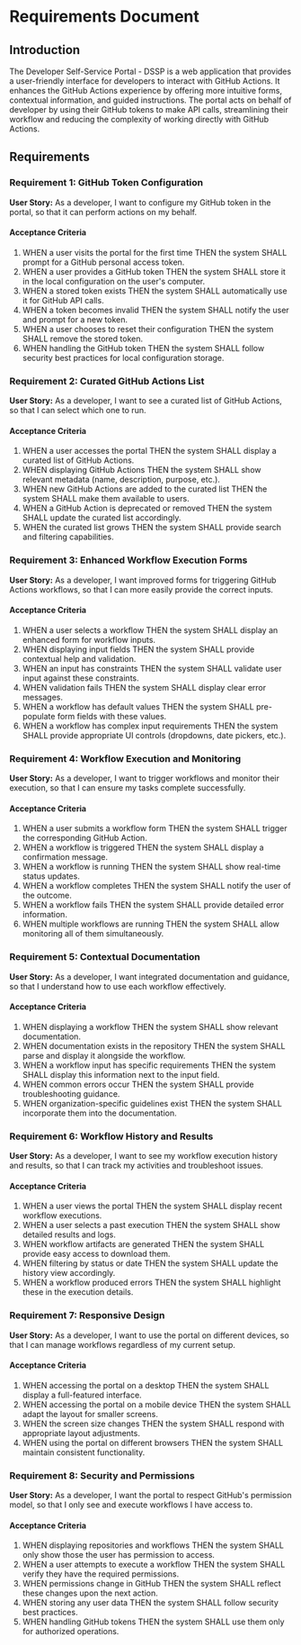 # Requirements Document

## Introduction

The Developer Self-Service Portal - DSSP is a web application that provides a user-friendly interface for developers to interact with GitHub Actions. It enhances the GitHub Actions experience by offering more intuitive forms, contextual information, and guided instructions. The portal acts on behalf of developer by using their GitHub tokens to make API calls, streamlining their workflow and reducing the complexity of working directly with GitHub Actions.

## Requirements

### Requirement 1: GitHub Token Configuration

**User Story:** As a developer, I want to configure my GitHub token in the portal, so that it can perform actions on my behalf.

#### Acceptance Criteria

1. WHEN a user visits the portal for the first time THEN the system SHALL prompt for a GitHub personal access token.
2. WHEN a user provides a GitHub token THEN the system SHALL store it in the local configuration on the user's computer.
3. WHEN a stored token exists THEN the system SHALL automatically use it for GitHub API calls.
4. WHEN a token becomes invalid THEN the system SHALL notify the user and prompt for a new token.
5. WHEN a user chooses to reset their configuration THEN the system SHALL remove the stored token.
6. WHEN handling the GitHub token THEN the system SHALL follow security best practices for local configuration storage.

### Requirement 2: Curated GitHub Actions List

**User Story:** As a developer, I want to see a curated list of GitHub Actions, so that I can select which one to run.

#### Acceptance Criteria

1. WHEN a user accesses the portal THEN the system SHALL display a curated list of GitHub Actions.
2. WHEN displaying GitHub Actions THEN the system SHALL show relevant metadata (name, description, purpose, etc.).
3. WHEN new GitHub Actions are added to the curated list THEN the system SHALL make them available to users.
4. WHEN a GitHub Action is deprecated or removed THEN the system SHALL update the curated list accordingly.
5. WHEN the curated list grows THEN the system SHALL provide search and filtering capabilities.

### Requirement 3: Enhanced Workflow Execution Forms

**User Story:** As a developer, I want improved forms for triggering GitHub Actions workflows, so that I can more easily provide the correct inputs.

#### Acceptance Criteria

1. WHEN a user selects a workflow THEN the system SHALL display an enhanced form for workflow inputs.
2. WHEN displaying input fields THEN the system SHALL provide contextual help and validation.
3. WHEN an input has constraints THEN the system SHALL validate user input against these constraints.
4. WHEN validation fails THEN the system SHALL display clear error messages.
5. WHEN a workflow has default values THEN the system SHALL pre-populate form fields with these values.
6. WHEN a workflow has complex input requirements THEN the system SHALL provide appropriate UI controls (dropdowns, date pickers, etc.).

### Requirement 4: Workflow Execution and Monitoring

**User Story:** As a developer, I want to trigger workflows and monitor their execution, so that I can ensure my tasks complete successfully.

#### Acceptance Criteria

1. WHEN a user submits a workflow form THEN the system SHALL trigger the corresponding GitHub Action.
2. WHEN a workflow is triggered THEN the system SHALL display a confirmation message.
3. WHEN a workflow is running THEN the system SHALL show real-time status updates.
4. WHEN a workflow completes THEN the system SHALL notify the user of the outcome.
5. WHEN a workflow fails THEN the system SHALL provide detailed error information.
6. WHEN multiple workflows are running THEN the system SHALL allow monitoring all of them simultaneously.

### Requirement 5: Contextual Documentation

**User Story:** As a developer, I want integrated documentation and guidance, so that I understand how to use each workflow effectively.

#### Acceptance Criteria

1. WHEN displaying a workflow THEN the system SHALL show relevant documentation.
2. WHEN documentation exists in the repository THEN the system SHALL parse and display it alongside the workflow.
3. WHEN a workflow input has specific requirements THEN the system SHALL display this information next to the input field.
4. WHEN common errors occur THEN the system SHALL provide troubleshooting guidance.
5. WHEN organization-specific guidelines exist THEN the system SHALL incorporate them into the documentation.

### Requirement 6: Workflow History and Results

**User Story:** As a developer, I want to see my workflow execution history and results, so that I can track my activities and troubleshoot issues.

#### Acceptance Criteria

1. WHEN a user views the portal THEN the system SHALL display recent workflow executions.
2. WHEN a user selects a past execution THEN the system SHALL show detailed results and logs.
3. WHEN workflow artifacts are generated THEN the system SHALL provide easy access to download them.
4. WHEN filtering by status or date THEN the system SHALL update the history view accordingly.
5. WHEN a workflow produced errors THEN the system SHALL highlight these in the execution details.

### Requirement 7: Responsive Design

**User Story:** As a developer, I want to use the portal on different devices, so that I can manage workflows regardless of my current setup.

#### Acceptance Criteria

1. WHEN accessing the portal on a desktop THEN the system SHALL display a full-featured interface.
2. WHEN accessing the portal on a mobile device THEN the system SHALL adapt the layout for smaller screens.
3. WHEN the screen size changes THEN the system SHALL respond with appropriate layout adjustments.
4. WHEN using the portal on different browsers THEN the system SHALL maintain consistent functionality.

### Requirement 8: Security and Permissions

**User Story:** As a developer, I want the portal to respect GitHub's permission model, so that I only see and execute workflows I have access to.

#### Acceptance Criteria

1. WHEN displaying repositories and workflows THEN the system SHALL only show those the user has permission to access.
2. WHEN a user attempts to execute a workflow THEN the system SHALL verify they have the required permissions.
3. WHEN permissions change in GitHub THEN the system SHALL reflect these changes upon the next action.
4. WHEN storing any user data THEN the system SHALL follow security best practices.
5. WHEN handling GitHub tokens THEN the system SHALL use them only for authorized operations.